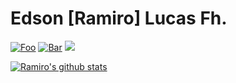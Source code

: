# Edson [Ramiro] Lucas Fh.

[![Foo](https://img.shields.io/badge/LinkedIn-blue?style=flat&logo=linkedin&labelColor=blu)](https://www.linkedin.com/in/edsonramirolucasfilho/)
[![Bar](https://img.shields.io/badge/Twitter-white?style=flat&logo=twitter&labelColor=blu)](https://twitter.com/ramiro_lucasfh)
![](https://visitor-badge.laobi.icu/badge?page_id="https://github.com/erlfilho/")


[![Ramiro's github stats](https://github-readme-stats.vercel.app/api?username=erlfilho&theme=white-black)](https://github.com/erlfilho/github-readme-stats)
